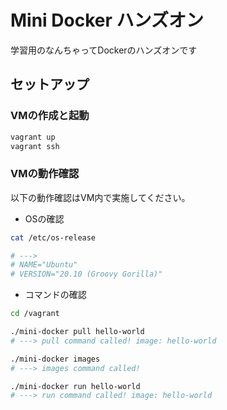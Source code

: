 # Mini Docker ハンズオン
学習用のなんちゃってDockerのハンズオンです

## セットアップ

### VMの作成と起動

```bash
vagrant up
vagrant ssh
```

### VMの動作確認
以下の動作確認はVM内で実施してください。

- OSの確認

```bash
cat /etc/os-release

# --->
# NAME="Ubuntu"
# VERSION="20.10 (Groovy Gorilla)" 
```

- コマンドの確認

```bash
cd /vagrant

./mini-docker pull hello-world
# ---> pull command called! image: hello-world

./mini-docker images
# ---> images command called!

./mini-docker run hello-world
# ---> run command called! image: hello-world
```
